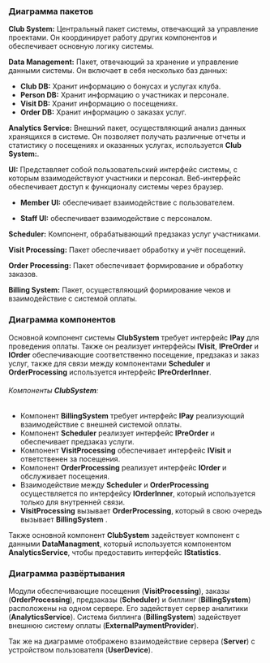   

### Диаграмма пакетов

**Club System:** Центральный пакет системы, отвечающий за управление проектами. Он координирует работу других компонентов и обеспечивает основную логику системы.

**Data Management:** Пакет, отвечающий за хранение и управление данными системы. Он включает в себя несколько баз данных:

- **Club DB:** Хранит информацию о бонусах и услугах клуба.
- **Person DB:** Хранит информацию о участниках и персонале.
- **Visit DB:** Хранит информацию о посещениях.
- **Order DB:** Хранит информацию о заказах услуг.

**Analytics Service:** Внешний пакет, осуществляющий анализ данных хранящихся в системе. Он позволяет получать различные отчеты и статистику о посещениях и оказанных услугах, используется **Club System:**.

**UI:** Представляет собой пользовательский интерфейс системы, с которым взаимодействуют участники и персонал. Веб-интерфейс обеспечивает доступ к функционалу системы через браузер.

- **Member UI:** обеспечивает взаимодействие с пользователем.

- **Staff UI:** обеспечивает взаимодействие с персоналом.

**Scheduler:** Компонент, обрабатывающий предзаказ услуг участниками.

**Visit Processing:** Пакет обеспечивает обработку и учёт посещений.

**Order Processing:** Пакет обеспечивает формирование и обработку заказов.

**Billing System:** Пакет, осуществляющий формирование чеков и взаимодействие с системой оплаты.

### Диаграмма компонентов

Основной компонент системы  **ClubSystem** требует интерфейс **IPay** для проведения оплаты. Также он реализует интерфейсы **IVisit**, **IPreOrder** и **IOrder** обеспечивающие соответственно посещение, предзаказ и заказ услуг, также для связи между компонентами **Scheduler** и **OrderProcessing** используется интерфейс **IPreOrderInner**.

###### Компоненты **ClubSystem**:
- Компонент **BillingSystem** требует интерфейс **IPay** реализующий взаимодействие с внешней системой оплаты.
- Компонент **Scheduler** реализует интерфейс **IPreOrder** и обеспечивает предзаказ услуги.
- Компонент **VisitProcessing** обеспечивает интерфейс **IVisit** и ответственен за посещения.
- Компонент **OrderProcessing** реализует интерфейс **IOrder** и обслуживает посещения.
- Взаимодействие между **Scheduler** и **OrderProcessing** осуществляется по интерфейсу **IOrderInner**, который используется только для внутренней связи.
- **VisitProcessing** вызывает **OrderProcessing**, который в свою очередь вызывает **BillingSystem** .

Также основной компонент **ClubSystem** задействует компонент с данными **DataManagment**, который используется компонентом **AnalyticsService**, чтобы предоставить интерфейс **IStatistics**.
### Диаграмма развёртывания

Модули обеспечивающие посещения (**VisitProcessing**), заказы (**OrderProcessing**), предзаказы (**Scheduler**) и биллинг (**BillingSystem**) расположены на одном сервере. Его задействует сервер аналитики (**AnalyticsService**). Система биллинга (**BillingSystem**) задействует внешнюю систему оплаты (**ExternalPaymentProvider**).

Так же на диаграмме отображено взаимодействие сервера (**Server**) с устройством пользователя (**UserDevice**).
